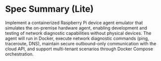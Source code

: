 # Spec Summary (Lite)

Implement a containerized Raspberry Pi device agent emulator that simulates the on-premise hardware agent, enabling development and testing of network diagnostic capabilities without physical devices. The agent will run in Docker, execute network diagnostic commands (ping, traceroute, DNS), maintain secure outbound-only communication with the cloud API, and support multi-tenant scenarios through Docker Compose orchestration.
